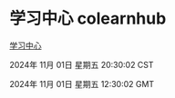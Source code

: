 # 学习中心 colearnhub
[学习中心](http://219.139.197.74:56308/colearnhub/)

2024年 11月 01日 星期五 20:30:02 CST

2024年 11月 01日 星期五 12:30:02 GMT
